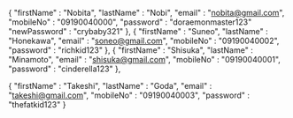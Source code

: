 {
    "firstName" : "Nobita",
    "lastName" : "Nobi",
    "email" : "nobita@gmail.com",
    "mobileNo" : "09190040000",
    "password" : "doraemonmaster123"
    "newPassword" : "crybaby321"
},
{
    "firstName" : "Suneo",
    "lastName" : "Honekawa",
    "email" : "soneo@gmail.com",
    "mobileNo" : "09190040002",
    "password" : "richkid123"
},
{
    "firstName" : "Shisuka",
    "lastName" : "Minamoto",
    "email" : "shisuka@gmail.com",
    "mobileNo" : "09190040001",
    "password" : "cinderella123"
},

{
    "firstName" : "Takeshi",
    "lastName" : "Goda",
    "email" : "takeshi@gmail.com",
    "mobileNo" : "09190040003",
    "password" : "thefatkid123"
}
